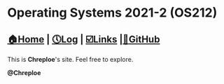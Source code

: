 # Operating Systems 2021-2 (OS212)
## [:house:Home](index.md) | [:clock5:Log](https://chreploe.github.io/os212/TXT/mylog.txt) | [:ballot_box_with_check:Links](links.md) |[:diamond_shape_with_a_dot_inside:GitHub](https://github.com/Chreploe)

This is **Chreploe**'s site. Feel free to explore.


**@Chreploe**
